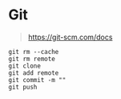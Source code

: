 # Git

>https://git-scm.com/docs

```
git rm --cache
git rm remote 
git clone 
git add remote
git commit -m ""
git push
```